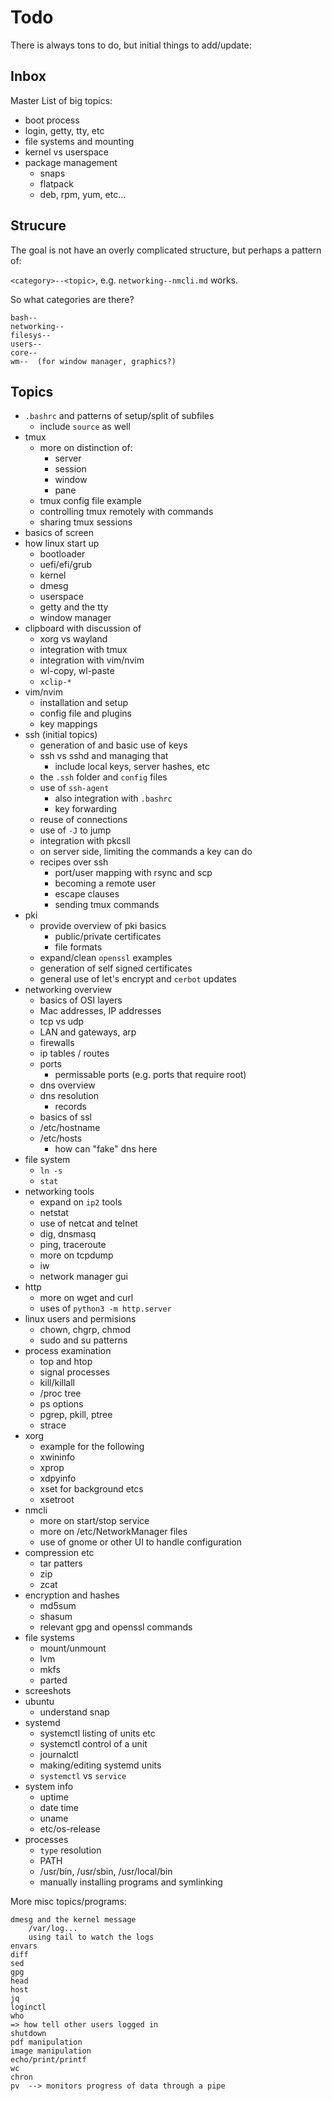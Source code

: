# Todo

There is always tons to do, but initial things to add/update:

## Inbox

Master List of big topics:

* boot process
* login, getty, tty, etc
* file systems and mounting
* kernel vs userspace
* package management
    * snaps
    * flatpack
    * deb, rpm, yum, etc...


## Strucure

The goal is not have an overly complicated structure, but perhaps a pattern of:

`<category>--<topic>`, e.g. `networking--nmcli.md` works.

So what categories are there?

```
bash--
networking--
filesys--
users--
core--
wm--  (for window manager, graphics?)
```

## Topics

* `.bashrc` and patterns of setup/split of subfiles
    * include `source` as well
* tmux
    * more on distinction of:
        * server
        * session
        * window
        * pane
    * tmux config file example
    * controlling tmux remotely with commands
    * sharing tmux sessions
* basics of screen
* how linux start up
    * bootloader
    * uefi/efi/grub
    * kernel
    * dmesg
    * userspace
    * getty and the tty
    * window manager
* clipboard with discussion of
    * xorg vs wayland
    * integration with tmux
    * integration with vim/nvim
    * wl-copy, wl-paste
    * `xclip-*`
* vim/nvim
    * installation and setup
    * config file and plugins
    * key mappings
* ssh (initial topics)
    * generation of and basic use of keys
    * ssh vs sshd and managing that
        * include local keys, server hashes, etc
    * the `.ssh` folder and `config` files
    * use of `ssh-agent`
        * also integration with `.bashrc`
        * key forwarding
    * reuse of connections
    * use of `-J` to jump
    * integration with pkcsll
    * on server side, limiting the commands a key can do
    * recipes over ssh
        * port/user mapping with rsync and scp
        * becoming a remote user
        * escape clauses
        * sending tmux commands
* pki
    * provide overview of pki basics
        * public/private certificates
        * file formats
    * expand/clean `openssl` examples
    * generation of self signed certificates
    * general use of let's encrypt and `cerbot` updates
* networking overview
    * basics of OSI layers
    * Mac addresses, IP addresses
    * tcp vs udp
    * LAN and gateways, arp
    * firewalls
    * ip tables / routes
    * ports
        * permissable ports (e.g. ports that require root)
    * dns overview
    * dns resolution
        * records
    * basics of ssl
    * /etc/hostname
    * /etc/hosts
        * how can "fake" dns here
* file system
    * `ln -s`
    * `stat`
* networking tools
    * expand on `ip2` tools
    * netstat
    * use of netcat and telnet
    * dig, dnsmasq
    * ping, traceroute
    * more on tcpdump
    * iw
    * network manager gui
* http
    * more on wget and curl
    * uses of `python3 -m http.server`
* linux users and permisions
    * chown, chgrp, chmod
    * sudo and su patterns
* process examination
    * top and htop
    * signal processes
    * kill/killall
    * /proc tree
    * ps options
    * pgrep, pkill, ptree
    * strace
* xorg
    * example for the following
    * xwininfo
    * xprop
    * xdpyinfo
    * xset for background etcs
    * xsetroot
* nmcli
    * more on start/stop service
    * more on /etc/NetworkManager files
    * use of gnome or other UI to handle configuration
* compression etc
    * tar patters
    * zip
    * zcat
* encryption and hashes
    * md5sum
    * shasum
    * relevant gpg and openssl commands
* file systems
    * mount/unmount
    * lvm
    * mkfs
    * parted
* screeshots
* ubuntu
    * understand snap
* systemd
    * systemctl listing of units etc
    * systemctl control of a unit
    * journalctl
    * making/editing systemd units
    * `systemctl` vs `service`
* system info
    * uptime
    * date time
    * uname
    * etc/os-release
* processes
    * `type` resolution
    * PATH
    * /usr/bin, /usr/sbin, /usr/local/bin
    * manually installing programs and symlinking

More misc topics/programs:

    dmesg and the kernel message
        /var/log...
        using tail to watch the logs
    envars
    diff
    sed
    gpg
    head
    host
    jq
    loginctl
    who
    => how tell other users logged in
    shutdown
    pdf manipulation
    image manipulation
    echo/print/printf
    wc
    chron
    pv  --> monitors progress of data through a pipe

